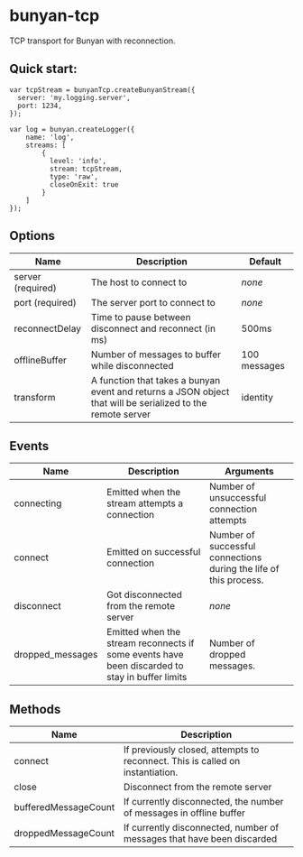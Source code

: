 # bunyan-tcp
TCP transport for Bunyan with reconnection.

## Quick start:

```{javascript}
var tcpStream = bunyanTcp.createBunyanStream({
  server: 'my.logging.server',
  port: 1234,
});

var log = bunyan.createLogger({
    name: 'log',
    streams: [
        {
          level: 'info',
          stream: tcpStream,
          type: 'raw',
          closeOnExit: true
        }
    ]
});

```

## Options
| Name | Description | Default |
|------|-------------|---------|
| server (required) | The host to connect to | _none_ |
| port (required) | The server port to connect to | _none_ | 
| reconnectDelay | Time to pause between disconnect and reconnect (in ms) | 500ms | 
| offlineBuffer | Number of messages to buffer while disconnected | 100 messages |
| transform | A function that takes a bunyan event and returns a JSON object that will be serialized to the remote server | identity |

## Events
| Name | Description | Arguments
|------|-------------|----------|
| connecting | Emitted when the stream attempts a connection | Number of unsuccessful connection attempts
| connect | Emitted on successful connection | Number of successful connections during the life of this process.
| disconnect | Got disconnected from the remote server | _none_
| dropped_messages | Emitted when the stream reconnects if some events have been discarded to stay in buffer limits | Number of dropped messages.

## Methods
| Name | Description
|------|------------|
| connect | If previously closed, attempts to reconnect. This is called on instantiation.
| close | Disconnect from the remote server
| bufferedMessageCount | If currently disconnected, the number of messages in offline buffer
| droppedMessageCount | If currently disconnected, number of messages that have been discarded


